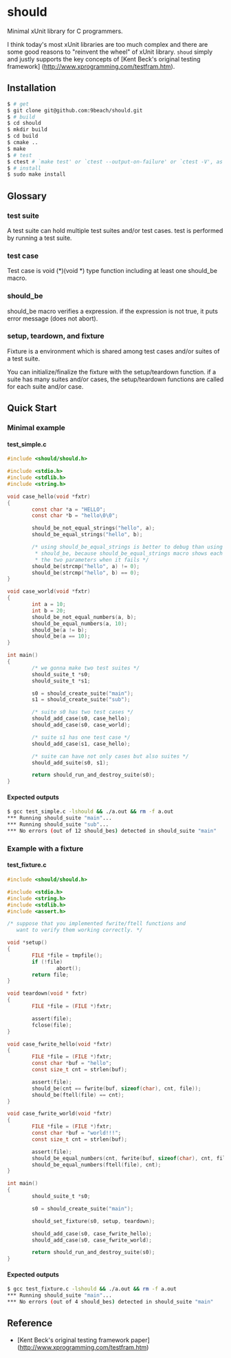 # should

Minimal xUnit library for C programmers.

I think today's most xUnit libraries are too much complex and there are
some good reasons to "reinvent the wheel" of xUnit library. `shoud` simply and 
justly supports the key concepts of [Kent Beck's original testing framework]
(http://www.xprogramming.com/testfram.htm).

## Installation

```bash
$ # get
$ git clone git@github.com:9beach/should.git
$ # build
$ cd should
$ mkdir build
$ cd build
$ cmake ..
$ make
$ # test
$ ctest # `make test' or `ctest --output-on-failure' or `ctest -V', as you like
$ # install
$ sudo make install
```

## Glossary

### test suite

A test suite can hold multiple test suites and/or test cases. test is performed 
by running a test suite.

### test case

Test case is void (*)(void *) type function including at least one should_be 
macro.

### should_be

should_be macro verifies a expression. if the expression is not true, it puts 
error message (does not abort).

### setup, teardown, and fixture

Fixture is a environment which is shared among test cases and/or suites of a 
test suite.

You can initialize/finalize the fixture with the setup/teardown function. if a 
suite has many suites and/or cases, the setup/teardown functions are called 
for each suite and/or case.

## Quick Start

### Minimal example
#### test_simple.c
```C
#include <should/should.h>

#include <stdio.h>
#include <stdlib.h>
#include <string.h>

void case_hello(void *fxtr)
{
        const char *a = "HELLO";
        const char *b = "hello\0\0";

        should_be_not_equal_strings("hello", a);
        should_be_equal_strings("hello", b);

        /* using should_be_equal_strings is better to debug than using
         * should_be, because should_be_equal_strings macro shows each value of
         * the two parameters when it fails */
        should_be(strcmp("hello", a) != 0);
        should_be(strcmp("hello", b) == 0);
}

void case_world(void *fxtr)
{
        int a = 10;
        int b = 20;
        should_be_not_equal_numbers(a, b);
        should_be_equal_numbers(a, 10);
        should_be(a != b);
        should_be(a == 10);
}

int main()
{
        /* we gonna make two test suites */
        should_suite_t *s0;
        should_suite_t *s1;

        s0 = should_create_suite("main");
        s1 = should_create_suite("sub");

        /* suite s0 has two test cases */
        should_add_case(s0, case_hello);
        should_add_case(s0, case_world);

        /* suite s1 has one test case */
        should_add_case(s1, case_hello);

        /* suite can have not only cases but also suites */
        should_add_suite(s0, s1);

        return should_run_and_destroy_suite(s0);
}
```

#### Expected outputs
```bash
$ gcc test_simple.c -lshould && ./a.out && rm -f a.out
*** Running should_suite "main"...
*** Running should_suite "sub"...
*** No errors (out of 12 should_bes) detected in should_suite "main"
```

### Example with a fixture
#### test_fixture.c
```C
#include <should/should.h>

#include <stdio.h>
#include <string.h>
#include <stdlib.h>
#include <assert.h>

/* suppose that you implemented fwrite/ftell functions and 
   want to verify them working correctly. */

void *setup()
{
        FILE *file = tmpfile();
        if (!file)
                abort();
        return file;
}

void teardown(void * fxtr)
{
        FILE *file = (FILE *)fxtr;

        assert(file);
        fclose(file);
}

void case_fwrite_hello(void *fxtr)
{
        FILE *file = (FILE *)fxtr;
        const char *buf = "hello";
        const size_t cnt = strlen(buf);

        assert(file);
        should_be(cnt == fwrite(buf, sizeof(char), cnt, file));
        should_be(ftell(file) == cnt);
}

void case_fwrite_world(void *fxtr)
{
        FILE *file = (FILE *)fxtr;
        const char *buf = "world!!!";
        const size_t cnt = strlen(buf);

        assert(file);
        should_be_equal_numbers(cnt, fwrite(buf, sizeof(char), cnt, file));
        should_be_equal_numbers(ftell(file), cnt);
}

int main()
{
        should_suite_t *s0;

        s0 = should_create_suite("main");

        should_set_fixture(s0, setup, teardown);

        should_add_case(s0, case_fwrite_hello);
        should_add_case(s0, case_fwrite_world);

        return should_run_and_destroy_suite(s0);
}
```

#### Expected outputs
```bash
$ gcc test_fixture.c -lshould && ./a.out && rm -f a.out
*** Running should_suite "main"...
*** No errors (out of 4 should_bes) detected in should_suite "main"
```

## Reference
* [Kent Beck's original testing framework paper]
(http://www.xprogramming.com/testfram.htm)
